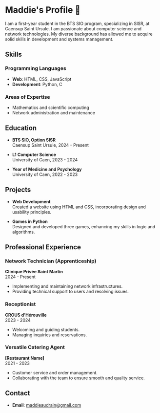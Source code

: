 # Maddie's Profile 👋

I am a first-year student in the BTS SIO program, specializing in SISR, at Caensup Saint Ursule. I am passionate about computer science and network technologies. My diverse background has allowed me to acquire solid skills in development and systems management.

## Skills

### Programming Languages
- **Web**: HTML, CSS, JavaScript
- **Development**: Python, C

### Areas of Expertise
- Mathematics and scientific computing
- Network administration and maintenance

## Education

- **BTS SIO, Option SISR**  
  Caensup Saint Ursule, 2024 - Present

- **L1 Computer Science**  
  University of Caen, 2023 - 2024

- **Year of Medicine and Psychology**  
  University of Caen, 2022 - 2023

## Projects

- **Web Development**  
  Created a website using HTML and CSS, incorporating design and usability principles.

- **Games in Python**  
  Designed and developed three games, enhancing my skills in logic and algorithms.

## Professional Experience

### Network Technician (Apprenticeship)  
**Clinique Privée Saint Martin**  
2024 - Present  
- Implementing and maintaining network infrastructures.
- Providing technical support to users and resolving issues.

### Receptionist  
**CROUS d'Hérouville**  
2023 - 2024  
- Welcoming and guiding students.
- Managing inquiries and reservations.

### Versatile Catering Agent  
**[Restaurant Name]**  
2021 - 2023  
- Customer service and order management.
- Collaborating with the team to ensure smooth and quality service.

## Contact

- **Email**: maddieaudrain@gmail.com
